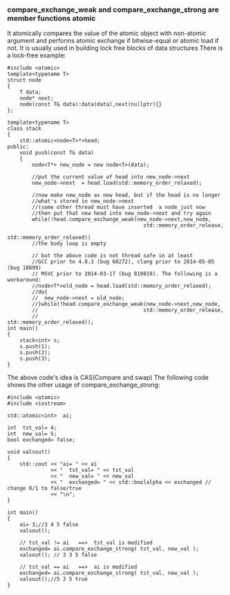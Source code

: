 ### compare_exchange_weak and compare_exchange_strong are member functions atomic
It atomically compares the value of the atomic object with non-atomic argument and 
performs atomic exchange if bitwise-equal or atomic load if not.
It is usually used in building lock free blocks of data structures
There is a lock-free example:
```
#include <atomic>
template<typename T>
struct node
{
	T data;
	node* next;
	node(const T& data):data(data),next(nullptr){}
};

template<typename T>
class stack
{
	std::atomic<node<T>*>head;
public:
	void push(const T& data)
	{
		node<T*> new_node = new node<T>(data);
		
		//put the current value of head into new_node->next
		new_node->next  = head.load(std::memory_order_relaxed);
		
		//now make new_node as new head, but if the head is no longer
		//what's stored in new_node->next 
		//(some other thread must have inserted  a node just now
		//then put that new head into new_node->next and try again
		while(!head.compare_exchange_weak(new_node->next,new_node,
											std::memory_order_release,
											std::memory_order_relaxed))
		//the body loop is empty
		
		// but the above code is not thread safe in at least
		//GCC prior to 4.8.3 (bug 60272), clang prior to 2014-05-05 (bug 18899)
		// MSVC prior to 2014-03-17 (bug 819819). The following is a workaround:
		//node<T*>old_node = head.load(std::memory_order_relaxed);
		//do{
		//	new_node->next = old_node;
		//}while(!head.compare_exchange_weak(new_node->next,new_node,
		//									std::memory_order_release,
		//									std::memory_order_relaxed));
int main()
{
    stack<int> s;
    s.push(1);
    s.push(2);
    s.push(3);
}
```
The above code's idea is CAS(Compare and swap)
The following code shows the other usage of compare_exchange_strong:
```
#include <atomic>
#include <iostream>
 
std::atomic<int>  ai;
 
int  tst_val= 4;
int  new_val= 5;
bool exchanged= false;
 
void valsout()
{
    std::cout << "ai= " << ai
              << "  tst_val= " << tst_val
              << "  new_val= " << new_val
              << "  exchanged= " << std::boolalpha << exchanged // change 0/1 to false/true
              << "\n";
}
 
int main()
{
    ai= 3;//3 4 5 false
    valsout();
 
    // tst_val != ai   ==>  tst_val is modified
    exchanged= ai.compare_exchange_strong( tst_val, new_val );
    valsout(); // 3 3 5 false
 
    // tst_val == ai   ==>  ai is modified
    exchanged= ai.compare_exchange_strong( tst_val, new_val );
    valsout();//5 3 5 true
}
```
		
		